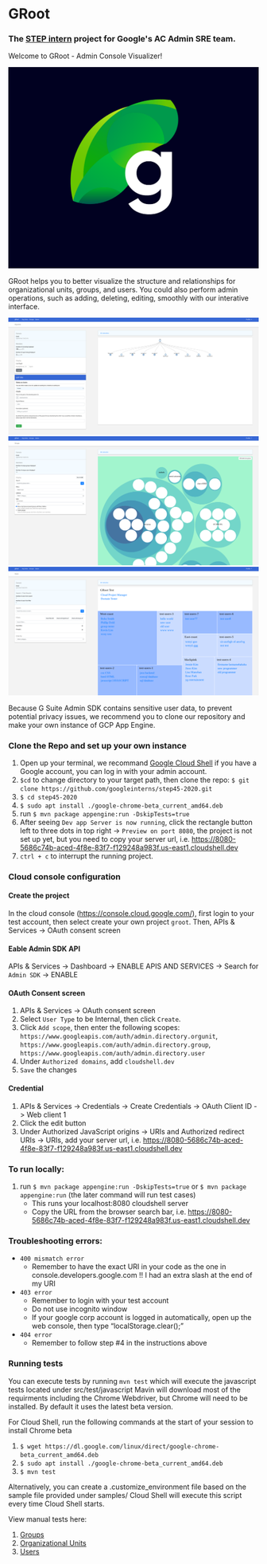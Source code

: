 # GRoot
### The [STEP intern](https://buildyourfuture.withgoogle.com/programs/step/) project for Google's AC Admin SRE team.
Welcome to GRoot - Admin Console Visualizer! 

<img src="src/Groot-Repo-Icon.png">

GRoot helps you to better visualize the structure and relationships for organizational units, groups, and users. You could also perform admin 
operations, such as adding, deleting, editing, smoothly with our interative interface.

<img src="src/Screenshot-OU.png">
<img src="src/Screenshot-Group.png">
<img src="src/Screenshot-User.png">

Because G Suite Admin SDK contains sensitive user data, to prevent potential privacy issues, we recommend you to clone 
our repository and make your own instance of GCP App Engine. 

### Clone the Repo and set up your own instance
1. Open up your terminal, we recommand [Google Cloud Shell](https://ssh.cloud.google.com/cloudshell/) if you have a Google account, you can log in with your admin account.
2. `$cd` to change directory to your target path, then clone the repo: `$ git clone https://github.com/googleinterns/step45-2020.git`
3. `$ cd step45-2020`
4. `$ sudo apt install ./google-chrome-beta_current_amd64.deb`
5. run `$ mvn package appengine:run -DskipTests=true`
6. After seeing `Dev app Server is now running`, click the rectangle button left to three dots in top right -> `Preview on port 8080`, the project is not set up yet, but you need to copy your server url, i.e. https://8080-5686c74b-aced-4f8e-83f7-f129248a983f.us-east1.cloudshell.dev
7. `ctrl + c` to interrupt the running project. 

### Cloud console configuration
#### Create the project
In the cloud console (https://console.cloud.google.com/), first login to your test account, then select create your own project `groot`. Then, APIs & Services -> OAuth consent screen

#### Eable Admin SDK API
APIs & Services -> Dashboard -> ENABLE APIS AND SERVICES -> Search for `Admin SDK` -> ENABLE

#### OAuth Consent screen 
1. APIs & Services -> OAuth consent screen
2. Select `User Type` to be Internal, then click `Create`.
3. Click `Add scope`, then enter the following scopes: `https://www.googleapis.com/auth/admin.directory.orgunit`, `https://www.googleapis.com/auth/admin.directory.group`, `https://www.googleapis.com/auth/admin.directory.user`
4. Under `Authorized domains`, add `cloudshell.dev`
5. `Save` the changes

#### Credential
1. APIs & Services -> Credentials -> Create Credentials -> OAuth Client ID -> Web client 1
2. Click the edit button
3. Under Authorized JavaScript origins -> URIs and Authorized redirect URIs -> URIs, add your server url, i.e. https://8080-5686c74b-aced-4f8e-83f7-f129248a983f.us-east1.cloudshell.dev

### To run locally:
1. run `$ mvn package appengine:run -DskipTests=true` or `$ mvn package appengine:run` (the later command will run test cases)
   * This runs your localhost:8080 cloudshell server
   * Copy the URL from the browser search bar, i.e. https://8080-5686c74b-aced-4f8e-83f7-f129248a983f.us-east1.cloudshell.dev

### Troubleshooting errors:
* `400 mismatch error`
  * Remember to have the exact URI in your code as the one in console.developers.google.com !! I had an extra slash at the end of my URI
* `403 error`
  * Remember to login with your test account
  * Do not use incognito window
  * If your google corp account is logged in automatically, open up the web console, then type “localStorage.clear();”
* `404 error`
  * Remember to follow step #4 in the instructions above
  
### Running tests
You can execute tests by running `mvn test` which will execute the javascript tests located under src/test/javascript
Mavin will download most of the requirments including the Chrome Webdriver, but Chrome will need to be installed. By default it uses the latest beta version.

For Cloud Shell, run the following commands at the start of your session to install Chrome beta
1. `$ wget https://dl.google.com/linux/direct/google-chrome-beta_current_amd64.deb`
2. `$ sudo apt install ./google-chrome-beta_current_amd64.deb`
3. `$ mvn test`

Alternatively, you can create a .customize_environment file based on the sample file provided under samples/ 
Cloud Shell will execute this script every time Cloud Shell starts.


View manual tests here:
1. [Groups](/src/test/manual/manual-test-groups.md)
2. [Organizational Units](/src/test/manual/manual-test-ou.md)
3. [Users](/src/test/manual/manual-test-users.md)

